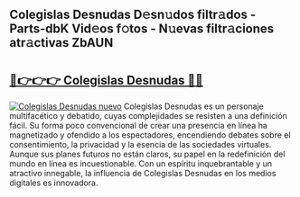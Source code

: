 ## Colegislas Desnudas D𝚎sn𝚞dos filtr𝚊dos - Parts-dbK Vid𝚎os f𝚘tos - N𝚞evas filtr𝚊ciones atr𝚊ctivas ZbAUN

# <h2><a href="http://mb4v9l.tromn.icu/?c=Colegislas+Desnudas">🔗👉👉👉 Colegislas Desnudas 🔗🔗</a></h2>

[![Colegislas Desnudas nuevo](https://i.imgur.com/pEAQMta.gif)](http://mb4v9l.tromn.icu/?c=Colegislas+Desnudas)
Colegislas Desnudas es un personaje multifacético y debatido, cuyas complejidades se resisten a una definición fácil.  Su forma poco convencional de crear una presencia en línea ha magnetizado y ofendido a los espectadores, encendiendo debates sobre el consentimiento, la privacidad y la esencia de las sociedades virtuales. Aunque sus planes futuros no están claros, su papel en la redefinición del mundo en línea es incuestionable. Con un espíritu inquebrantable y un atractivo innegable, la influencia de Colegislas Desnudas en los medios digitales es innovadora.
